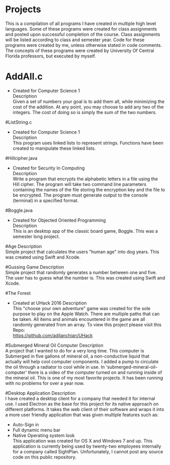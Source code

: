# Projects
This is a compilation of all programs I have created in multiple high level languages. Some of these programs were created for class assignments and posted upon successful completion of the course. Class assignments will be listed according to class and semester year. Code for these programs were created by me, unless otherwise stated in code comments. The concepts of these programs were created by University Of Central Florida professors, but executed by myself.<br>

# AddAll.c
- Created for Computer Science 1 <br>
Description<br>
Given a set of numbers your goal is to add them all, while minimizing the cost of 
the addition. At any point, you may choose to add any two of the integers. 
The cost of doing so is simply the sum of the two numbers.

#ListString.c
- Created for Computer Science 1 <br>
Description<br>
This program uses linked lists to represent strings. Functions have been created
to manipulate these linked lists. 

#Hillcipher.java
- Created for Security In Computing <br>
Description<br>
Write a program that encrypts the alphabetic letters in a file using the 
Hill cipher. The program will take two command line parameters containing the 
names of the file storing the encryption key and the file to be encrypted. 
The program must generate output to the console (terminal) in a specified format.

#Boggle.java
- Created for Objected Oriented Programming <br>
Description<br>
This is an desktop app of the classic board game, Boggle. This was a semester
long project.

#Age
Description<br>
Simple project that calculates the users "human age" into dog years. This was 
created using Swift and Xcode.

#Gussing Game
Description<br>
Simple project that randomly generates a number between one and five. The user
has to guess what the number is. This was created using Swift and Xcode.

#The Forest
- Created at UHack 2016
Description<br>
This "choose your own adventure" game was created for the sole purpose to play 
on the Apple Watch. There are multiple paths that can be taken. All items and 
animals encountered in the game are all randomly generated from an array. To
view this project please visit this Repo:<br>
https://github.com/adilanchian/UHack

#Submerged Mineral Oil Computer
Description<br>
A project that I wanted to do for a very long time. This computer is Submerged
in five gallons of mineral oil, a non-conductive liquid that actually will help
cool computer components. I added a pump to circulate the oil through a radiator
to cool while in use. In 'submerged-mineral-oil-computer' there is a video of
the computer turned on and running inside of the mineral oil. This is one of my 
most favorite projects. It has been running with no problems for over a year now.

#Desktop Application
Description<br>
I have created a desktop client for a company that needed it for internal use.
I used Electron as the base for this project for its native approach on different
platforms. It takes the web client of their software and wraps it into a more
user friendly application that was given multiple features such as:<br>
- Auto-Sign in<br>
- Full dynamic menu bar<br>
- Native Operating system look<br>
This application was created for OS X and Windows 7 and up. This application
is currently being used by twenty-two employees internally for a company called 
SightPlan. Unfortunately, I cannot post any source code on this public repository. 